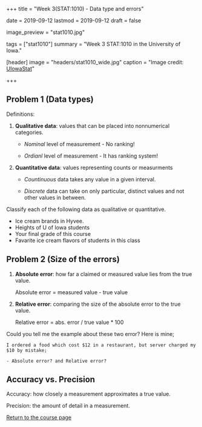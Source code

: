 +++
title = "Week 3(STAT:1010) - Data type and errors"

date = 2019-09-12
lastmod = 2019-09-12
draft = false

image_preview = "stat1010.jpg"

tags = ["stat1010"]
summary = "Week 3 STAT:1010 in the University of Iowa."

[header]
image = "headers/stat1010_wide.jpg"
caption = "Image credit: [UIowaStat](https://stat.uiowa.edu/)"

+++

## Problem 1 (Data types)

Definitions:

1. **Qualitative data**: values that can be placed into nonnumerical categories.

    - *Nominal* level of measurement - No ranking!
    
    - *Ordianl* level of measurement - It has ranking system!

2. **Quantitative data**: values representing counts or measurments

    - *Countinuous* data takes any value in a given interval.
    
    - *Discrete* data can take on only particular, distinct values and not other values in between.

Classify each of the following data as qualitative or quantitative.

- Ice cream brands in Hyvee.
- Heights of U of Iowa students
- Your final grade of this course
- Favarite ice cream flavors of students in this class

## Problem 2 (Size of the errors)

1. **Absolute error**: how far a claimed or measured value lies from the true value.

    Absolute error = measured value - true value
    
2. **Relative error**: comparing the size of the absolute error to the true value.

    Relative error = abs. error / true value * 100
    
    
Could you tell me the example about these two error? Here is mine;

    I ordered a food which cost $12 in a restaurant, but server charged my $10 by mistake;
    
    - Absolute error? and Relative error?
    

## Accuracy vs. Precision

Accuracy: how closely a measurement approximates a true value.

Precision: the amount of detail in a measurement.



<a href="https://theissaclee.com/post/stat1010/" target="_self">Return to the course page</a>
